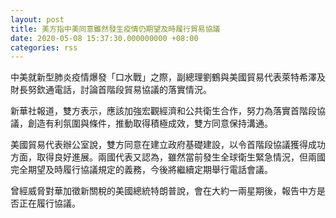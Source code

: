```yaml
---
layout: post
title: 美方指中美同意雖然發生疫情仍期望及時履行貿易協議
date: 2020-05-08 15:37:30.000000000 +08:00
categories: rss
---
```


中美就新型肺炎疫情爆發「口水戰」之際，副總理劉鶴與美國貿易代表萊特希澤及財長努欽通電話，討論首階段貿易協議的落實情況。

新華社報道，雙方表示，應該加強宏觀經濟和公共衛生合作，努力為落實首階段協議，創造有利氛圍與條件，推動取得積極成效，雙方同意保持溝通。

美國貿易代表辦公室說，雙方同意在建立政府基礎建設，以令首階段協議獲得成功方面，取得良好進展。兩國代表又認為，雖然當前發生全球衛生緊急情況，但兩國完全期望及時履行協議規定的義務，今後將繼續定期舉行電話會議。

曾經威脅對華加徵新關稅的美國總統特朗普說，會在大約一兩星期後，報告中方是否正在履行協議。
